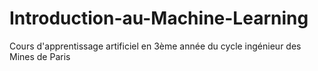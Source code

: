 # Introduction-au-Machine-Learning
Cours d'apprentissage artificiel en 3ème année du cycle ingénieur des Mines de Paris
